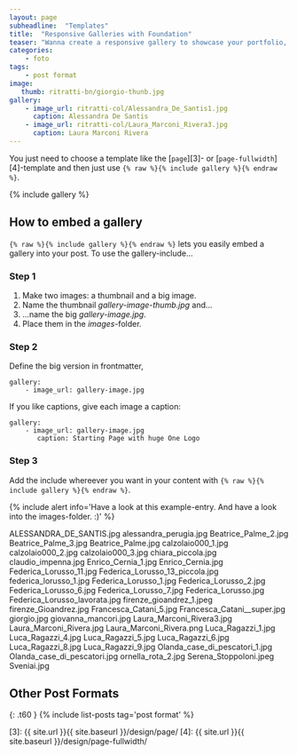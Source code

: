 ```yaml
---
layout: page
subheadline:  "Templates"
title:  "Responsive Galleries with Foundation"
teaser: "Wanna create a responsive gallery to showcase your portfolio, recent photos or images? It's quite easy thanks to Foundation and <a href='http://www.pedani.it'>Clearing Lightbox</a>."
categories:
    - foto
tags:
    - post format
image:
   thumb: ritratti-bn/giorgio-thunb.jpg
gallery:
    - image_url: ritratti-col/Alessandra_De_Santis1.jpg
      caption: Alessandra De Santis
    - image_url: ritratti-col/Laura_Marconi_Rivera3.jpg
      caption: Laura Marconi Rivera
---
```

You just need to choose a template like the [`page`][3]- or [`page-fullwidth`][4]-template and then just use `{% raw %}{% include gallery %}{% endraw %}`.
<!--more-->

{% include gallery %}


## How to embed a gallery

`{% raw %}{% include gallery %}{% endraw %}` lets you easily embed a gallery into your post. To use the gallery-include...


### Step 1

1. Make two images: a thumbnail and a big image.
2. Name the thumbnail *gallery-image-thumb.jpg* and...
3. ...name the big *gallery-image.jpg*.
4. Place them in the *images*-folder.


### Step 2

Define the big version in frontmatter,  

~~~
gallery:
    - image_url: gallery-image.jpg
~~~

If you like captions, give each image a caption:

~~~
gallery:
    - image_url: gallery-image.jpg
       caption: Starting Page with huge One Logo
~~~

### Step 3

Add the include whereever you want in your content with `{% raw %}{% include gallery %}{% endraw %}`.

{% include alert info='Have a look at this example-entry. And have a look into the images-folder. :)' %}



ALESSANDRA_DE_SANTIS.jpg
alessandra_perugia.jpg
Beatrice_Palme_2.jpg
Beatrice_Palme_3.jpg
Beatrice_Palme.jpg
calzolaio000_1.jpg
calzolaio000_2.jpg
calzolaio000_3.jpg
chiara_piccola.jpg
claudio_impenna.jpg
Enrico_Cernia_1.jpg
Enrico_Cernia.jpg
Federica_Lorusso_11.jpg
Federica_Lorusso_13_piccola.jpg
federica_lorusso_1.jpg
Federica_Lorusso_1.jpg
Federica_Lorusso_2.jpg
Federica_Lorusso_6.jpg
Federica_Lorusso_7.jpg
Federica_Lorusso.jpg
Federica_Lorusso_lavorata.jpg
firenze_gioandrez_1.jpeg
firenze_Gioandrez.jpg
Francesca_Catani_5.jpg
Francesca_Catani__super.jpg
giorgio.jpg
giovanna_mancori.jpg
Laura_Marconi_Rivera3.jpg
Laura_Marconi_Rivera.jpg
Laura_Marconi_Rivera.png
Luca_Ragazzi_1.jpg
Luca_Ragazzi_4.jpg
Luca_Ragazzi_5.jpg
Luca_Ragazzi_6.jpg
Luca_Ragazzi_8.jpg
Luca_Ragazzi_9.jpg
Olanda_case_di_pescatori_1.jpg
Olanda_case_di_pescatori.jpg
ornella_rota_2.jpg
Serena_Stoppoloni.jpeg
Sveniai.jpg





## Other Post Formats
{: .t60 }
{% include list-posts tag='post format' %}



 [1]: http://foundation.zurb.com/docs/components/clearing.html
 [2]: http://foundation.zurb.com/docs/components/block_grid.html
 [3]: {{ site.url }}{{ site.baseurl }}/design/page/
 [4]: {{ site.url }}{{ site.baseurl }}/design/page-fullwidth/
